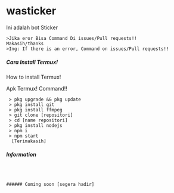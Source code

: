 # wasticker
Ini adalah bot Sticker
```
>Jika eror Bisa Command Di issues/Pull requests!!
Makasih/thanks
>Ing: If there is an error, Command on issues/Pull requests!!
```

##### Cara Install Termux!
How to install Termux!

Apk Termux!
Command!!
```
 > pkg upgrade && pkg update
 > pkg install git
 > pkg install ffmpeg
 > git clone [repositori]
 > cd [name repositori]
 > pkg install nodejs
 > npm i 
 > npm start
  [Terimakasih]
```
##### Information
```script original Is MhankBarBar



###### Coming soon [segera hadir]
